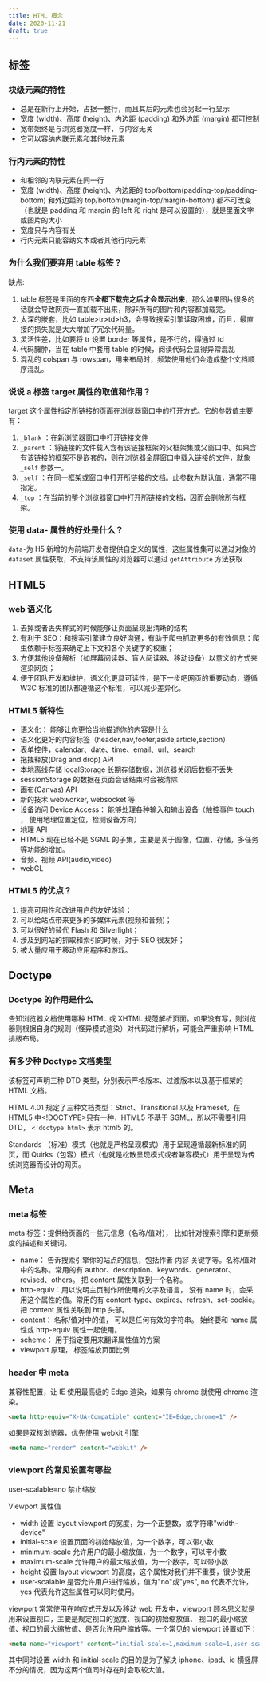 ```yaml
---
title: HTML 概念
date: 2020-11-21
draft: true
---
```


## 标签

### 块级元素的特性

- 总是在新行上开始，占据一整行，而且其后的元素也会另起一行显示
- 宽度 (width)、高度 (height)、内边距 (padding) 和外边距 (margin) 都可控制
- 宽带始终是与浏览器宽度一样，与内容无关
- 它可以容纳内联元素和其他块元素

### 行内元素的特性

- 和相邻的内联元素在同一行
- 宽度 (width)、高度 (height)、内边距的 top/bottom(padding-top/padding-bottom)
  和外边距的 top/bottom(margin-top/margin-bottom) 都不可改变（也就是 padding 和
  margin 的 left 和 right 是可以设置的），就是里面文字或图片的大小
- 宽度只与内容有关
- 行内元素只能容纳文本或者其他行内元素`

### 为什么我们要弃用 table 标签？

缺点:

1. table 标签是里面的东西**全都下载完之后才会显示出来**，那么如果图片很多的话就会导致网页一直加载不出来，除非所有的图片和内容都加载完。
2. 太深的嵌套，比如 table>tr>td>h3，会导致搜索引擎读取困难，而且，最直接的损失就是大大增加了冗余代码量。
3. 灵活性差，比如要将 tr 设置 border 等属性，是不行的，得通过 td
4. 代码臃肿，当在 table 中套用 table 的时候，阅读代码会显得异常混乱
5. 混乱的 colspan 与 rowspan，用来布局时，频繁使用他们会造成整个文档顺序混乱。

### 说说 a 标签 target 属性的取值和作用？

target 这个属性指定所链接的页面在浏览器窗口中的打开方式。它的参数值主要有：

1. `_blank` ：在新浏览器窗口中打开链接文件
2. `_parent` ：将链接的文件载入含有该链接框架的父框架集或父窗口中。如果含有该链接的框架不是嵌套的，则在浏览器全屏窗口中载入链接的文件，就象 `_self` 参数一。
3. `_self` ：在同一框架或窗口中打开所链接的文档。此参数为默认值，通常不用指定。
4. `_top` ：在当前的整个浏览器窗口中打开所链接的文档，因而会删除所有框架。

### 使用 data- 属性的好处是什么？

`data-`为 H5 新增的为前端开发者提供自定义的属性，这些属性集可以通过对象的 `dataset` 属性获取，不支持该属性的浏览器可以通过 `getAttribute` 方法获取

## HTML5

### web 语义化

1. 去掉或者丢失样式的时候能够让页面呈现出清晰的结构
2. 有利于 SEO：和搜索引擎建立良好沟通，有助于爬虫抓取更多的有效信息：爬虫依赖于标签来确定上下文和各个关键字的权重；
3. 方便其他设备解析（如屏幕阅读器、盲人阅读器、移动设备）以意义的方式来渲染网页；
4. 便于团队开发和维护，语义化更具可读性，是下一步吧网页的重要动向，遵循 W3C 标准的团队都遵循这个标准，可以减少差异化。

### HTML5 新特性

- 语义化： 能够让你更恰当地描述你的内容是什么
- 语义化更好的内容标签（header,nav,footer,aside,article,section）
- 表单控件，calendar、date、time、email、url、search
- 拖拽释放(Drag and drop) API
- 本地离线存储 localStorage 长期存储数据，浏览器关闭后数据不丢失
- sessionStorage 的数据在页面会话结束时会被清除
- 画布(Canvas) API
- 新的技术 webworker, websocket 等
- 设备访问 Device Access： 能够处理各种输入和输出设备（触控事件 touch ， 使用地理位置定位，检测设备方向）
- 地理 API
- HTML5 现在已经不是 SGML 的子集，主要是关于图像，位置，存储，多任务等功能的增加。
- 音频、视频 API(audio,video)
- webGL

### HTML5 的优点？

1. 提高可用性和改进用户的友好体验；
2. 可以给站点带来更多的多媒体元素(视频和音频)；
3. 可以很好的替代 Flash 和 Silverlight；
4. 涉及到网站的抓取和索引的时候，对于 SEO 很友好；
5. 被大量应用于移动应用程序和游戏。

## Doctype

### Doctype 的作用是什么

告知浏览器文档使用哪种 HTML 或 XHTML 规范解析页面。如果没有写，则浏览器则根据自身的规则（怪异模式渲染）对代码进行解析，可能会严重影响 HTML 排版布局。

### 有多少种 Doctype 文档类型

该标签可声明三种 DTD 类型，分别表示严格版本、过渡版本以及基于框架的 HTML 文档。

HTML 4.01 规定了三种文档类型：Strict、Transitional 以及 Frameset。在 HTML5 中<!DOCTYPE>只有一种，HTML5 不基于 SGML，所以不需要引用 DTD， `<!doctype html>` 表示 html5 的。

Standards （标准）模式（也就是严格呈现模式）用于呈现遵循最新标准的网页，而 Quirks（包容）模式（也就是松散呈现模式或者兼容模式）用于呈现为传统浏览器而设计的网页。

## Meta

### meta 标签

meta 标签：提供给页面的一些元信息（名称/值对）， 比如针对搜索引擎和更新频度的描述和关键词。

- name： 告诉搜索引擎你的站点的信息，包括作者 内容 关键字等。名称/值对中的名称。常用的有 author、description、keywords、generator、revised、others。 把 content 属性关联到一个名称。
- http-equiv：用以说明主页制作所使用的文字及语言， 没有 name 时，会采用这个属性的值。常用的有 content-type、expires、refresh、set-cookie。把 content 属性关联到 http 头部。
- content： 名称/值对中的值， 可以是任何有效的字符串。 始终要和 name 属性或 http-equiv 属性一起使用。
- scheme： 用于指定要用来翻译属性值的方案
- viewport 原理， 标签缩放页面比例

### header 中 meta

兼容性配置，让 IE 使用最高级的 Edge 渲染，如果有 chrome 就使用 chrome 渲染。

```html
<meta http-equiv="X-UA-Compatible" content="IE=Edge,chrome=1" />
```

如果是双核浏览器，优先使用 webkit 引擎

```html
<meta name="render" content="webkit" />
```

### viewport 的常见设置有哪些

user-scalable=no 禁止缩放

Viewport 属性值

- width 设置 layout viewport 的宽度，为一个正整数，或字符串"width-device"
- initial-scale 设置页面的初始缩放值，为一个数字，可以带小数
- minimum-scale 允许用户的最小缩放值，为一个数字，可以带小数
- maximum-scale 允许用户的最大缩放值，为一个数字，可以带小数
- height 设置 layout viewport 的高度，这个属性对我们并不重要，很少使用
- user-scalable 是否允许用户进行缩放，值为"no"或"yes", no 代表不允许，yes 代表允许这些属性可以同时使用。

viewport 常常使用在响应式开发以及移动 web 开发中，viewport 顾名思义就是用来设置视口，主要是规定视口的宽度、视口的初始缩放值、
视口的最小缩放值、视口的最大缩放值、是否允许用户缩放等。一个常见的 viewport 设置如下：

```html
<meta name="viewport" content="initial-scale=1,maximum-scale=1,user-scalable=no,width=device-width" />
```

其中同时设置 width 和 initial-scale 的目的是为了解决 iphone、ipad、ie 横竖屏不分的情况，因为这两个值同时存在时会取较大值。
